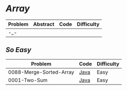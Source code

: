 # *Array*

|Problem|Abstract|Code|Difficulty|
| --- | --- | --- | --- |
|-_-||[](./LeetCode/Java/-_-/src)||

## *So Easy*
|Problem|Code|Difficulty|
| --- | --- | --- |
|0088-Merge-Sorted-Array|[Java](./LeetCode/Java/0088-Merge-Sorted-Array/src)|Easy|
|0001-Two-Sum|[Java](./LeetCode/Java/0001-Two-Sum/src)|Easy|
